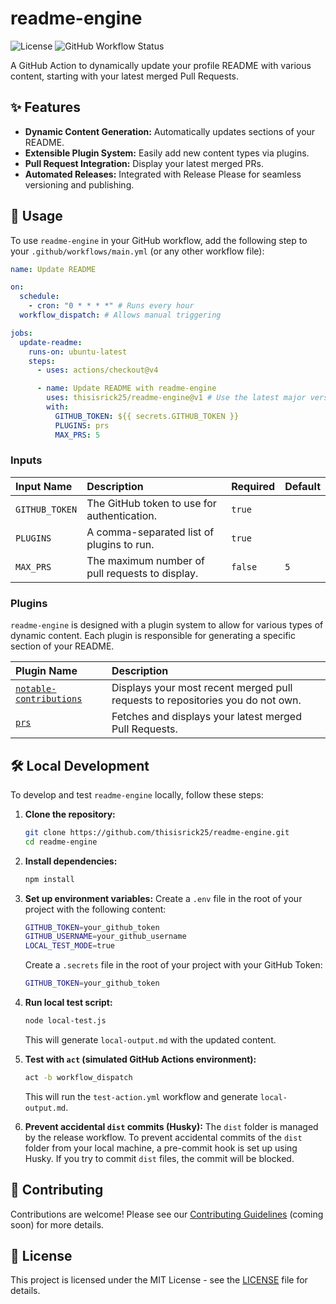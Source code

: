 # readme-engine

![License](https://img.shields.io/badge/license-MIT-blue.svg)
![GitHub Workflow Status](https://img.shields.io/github/actions/workflow/status/thisisrick25/readme-engine/release-please.yml?branch=main)

A GitHub Action to dynamically update your profile README with various content, starting with your latest merged Pull Requests.

## ✨ Features

- **Dynamic Content Generation:** Automatically updates sections of your README.
- **Extensible Plugin System:** Easily add new content types via plugins.
- **Pull Request Integration:** Display your latest merged PRs.
- **Automated Releases:** Integrated with Release Please for seamless versioning and publishing.

## 🚀 Usage

To use `readme-engine` in your GitHub workflow, add the following step to your `.github/workflows/main.yml` (or any other workflow file):

```yaml
name: Update README

on:
  schedule:
    - cron: "0 * * * *" # Runs every hour
  workflow_dispatch: # Allows manual triggering

jobs:
  update-readme:
    runs-on: ubuntu-latest
    steps:
      - uses: actions/checkout@v4

      - name: Update README with readme-engine
        uses: thisisrick25/readme-engine@v1 # Use the latest major version
        with:
          GITHUB_TOKEN: ${{ secrets.GITHUB_TOKEN }}
          PLUGINS: prs
          MAX_PRS: 5
```

### Inputs

| Input Name     | Description                                     | Required | Default |
| :------------- | :---------------------------------------------- | :------- | :------ |
| `GITHUB_TOKEN` | The GitHub token to use for authentication.     | `true`   |         |
| `PLUGINS`      | A comma-separated list of plugins to run.       | `true`   |         |
| `MAX_PRS`      | The maximum number of pull requests to display. | `false`  | `5`     |

### Plugins

`readme-engine` is designed with a plugin system to allow for various types of dynamic content. Each plugin is responsible for generating a specific section of your README.

| Plugin Name                                                  | Description                                                                    |
| :----------------------------------------------------------- | :----------------------------------------------------------------------------- |
| [`notable-contributions`](src/plugins/notable-contributions) | Displays your most recent merged pull requests to repositories you do not own. |
| [`prs`](src/plugins/prs)                                     | Fetches and displays your latest merged Pull Requests.                         |

## 🛠️ Local Development

To develop and test `readme-engine` locally, follow these steps:

1. **Clone the repository:**

   ```bash
   git clone https://github.com/thisisrick25/readme-engine.git
   cd readme-engine
   ```

2. **Install dependencies:**

   ```bash
   npm install
   ```

3. **Set up environment variables:**
   Create a `.env` file in the root of your project with the following content:

   ```bash
   GITHUB_TOKEN=your_github_token
   GITHUB_USERNAME=your_github_username
   LOCAL_TEST_MODE=true
   ```

   Create a `.secrets` file in the root of your project with your GitHub Token:

   ```bash
   GITHUB_TOKEN=your_github_token
   ```

4. **Run local test script:**

   ```bash
   node local-test.js
   ```

   This will generate `local-output.md` with the updated content.

5. **Test with `act` (simulated GitHub Actions environment):**

   ```bash
   act -b workflow_dispatch
   ```

   This will run the `test-action.yml` workflow and generate `local-output.md`.

6. **Prevent accidental `dist` commits (Husky):**
   The `dist` folder is managed by the release workflow. To prevent accidental commits of the `dist` folder from your local machine, a pre-commit hook is set up using Husky. If you try to commit `dist` files, the commit will be blocked.

## 🤝 Contributing

Contributions are welcome! Please see our [Contributing Guidelines](CONTRIBUTING.md) (coming soon) for more details.

## 📄 License

This project is licensed under the MIT License - see the [LICENSE](LICENSE) file for details.

